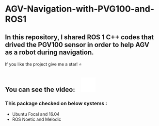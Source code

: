 # AGV-Navigation-with-PVG100-and-ROS1
In this repository, I shared ROS 1 C++ codes that drived the PGV100 sensor in order to help AGV as a robot during navigation. 
---
If you like the project give me a star! :star: 

You can see the video: &nbsp;&nbsp;
[![website](./img/youtube-dark.svg)](https://www.youtube.com/watch?v=XaLbEKf8UhA)
&nbsp;&nbsp;
---

### This package checked on below systems :
- Ubuntu Focal and 16.04 
- ROS Noetic and Melodic


